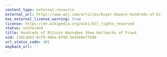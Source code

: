 ```yaml
---
content_type: external-resource
external_url: https://www.wsj.com/articles/buyer-beware-hundreds-of-bitcoin-wannabes-show-hallmarks-of-fraud-1526573115
has_external_license_warning: true
license: https://en.wikipedia.org/wiki/All_rights_reserved
status: unchecked
title: Hundreds of Bitcoin Wannabes Show Hallmarks of Fraud
uid: 12dcab62-6cf0-46be-bf8d-5e43e0e7fd46
url_status_code: 401
wayback_url: ''
---
```

